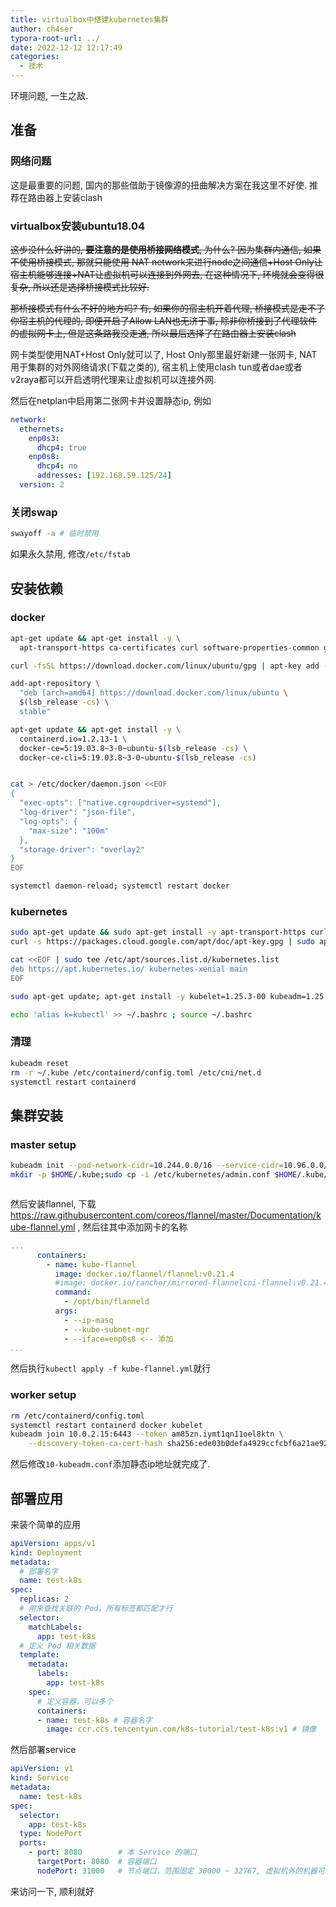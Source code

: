 ```yaml
---
title: virtualbox中搭建kubernetes集群
author: ch4ser
typora-root-url: ../
date: 2022-12-12 12:17:49
categories:
  - 技术
---
```


环境问题, 一生之敌.

<!--more-->

## 准备

### 网络问题

这是最重要的问题, 国内的那些借助于镜像源的扭曲解决方案在我这里不好使. 推荐在路由器上安装clash

### virtualbox安装ubuntu18.04

~~这步没什么好讲的, **要注意的是使用桥接网络模式**, 为什么? 因为集群内通信, 如果不使用桥接模式, 那就只能使用 NAT network来进行node之间通信+Host Only让宿主机能够连接+NAT让虚拟机可以连接到外网去, 在这种情况下, 环境就会变得很复杂, 所以还是选择桥接模式比较好.~~

~~那桥接模式有什么不好的地方吗? 有, 如果你的宿主机开着代理, 桥接模式是走不了你宿主机的代理的, 即便开启了Allow LAN也无济于事, 除非你桥接到了代理软件的虚拟网卡上, 但是这条路我没走通, 所以最后选择了在路由器上安装clash~~

网卡类型使用NAT+Host Only就可以了, Host Only那里最好新建一张网卡, NAT用于集群的对外网络请求(下载之类的), 宿主机上使用clash tun或者dae或者v2raya都可以开启透明代理来让虚拟机可以连接外网.

然后在netplan中启用第二张网卡并设置静态ip, 例如

```yaml
network:
  ethernets:
    enp0s3:
      dhcp4: true
    enp0s8:
      dhcp4: no
      addresses: [192.168.59.125/24]
  version: 2
```



### 关闭swap

```bash
swayoff -a # 临时禁用
```

如果永久禁用, 修改`/etc/fstab`

## 安装依赖

### docker

```bash
apt-get update && apt-get install -y \
  apt-transport-https ca-certificates curl software-properties-common gnupg2

curl -fsSL https://download.docker.com/linux/ubuntu/gpg | apt-key add -

add-apt-repository \
  "deb [arch=amd64] https://download.docker.com/linux/ubuntu \
  $(lsb_release -cs) \
  stable"

apt-get update && apt-get install -y \
  containerd.io=1.2.13-1 \
  docker-ce=5:19.03.8~3-0~ubuntu-$(lsb_release -cs) \
  docker-ce-cli=5:19.03.8~3-0~ubuntu-$(lsb_release -cs)


cat > /etc/docker/daemon.json <<EOF
{
  "exec-opts": ["native.cgroupdriver=systemd"],
  "log-driver": "json-file",
  "log-opts": {
    "max-size": "100m"
  },
  "storage-driver": "overlay2"
}
EOF

systemctl daemon-reload; systemctl restart docker

```

### kubernetes

```bash
sudo apt-get update && sudo apt-get install -y apt-transport-https curl
curl -s https://packages.cloud.google.com/apt/doc/apt-key.gpg | sudo apt-key add -

cat <<EOF | sudo tee /etc/apt/sources.list.d/kubernetes.list
deb https://apt.kubernetes.io/ kubernetes-xenial main
EOF

sudo apt-get update; apt-get install -y kubelet=1.25.3-00 kubeadm=1.25.3-00 kubectl=1.25.3-00; apt-mark hold kubelet kubeadm kubectl

echo 'alias k=kubectl' >> ~/.bashrc ; source ~/.bashrc

```

### 清理

```bash
kubeadm reset
rm -r ~/.kube /etc/containerd/config.toml /etc/cni/net.d
systemctl restart containerd
```

## 集群安装

### master setup

```bash
kubeadm init --pod-network-cidr=10.244.0.0/16 --service-cidr=10.96.0.0/12 --apiserver-advertise-address=192.168.59.126
mkdir -p $HOME/.kube;sudo cp -i /etc/kubernetes/admin.conf $HOME/.kube/config;sudo chown $(id -u):$(id -g) $HOME/.kube/config



```

然后安装flannel, 下载 https://raw.githubusercontent.com/coreos/flannel/master/Documentation/kube-flannel.yml , 然后往其中添加网卡的名称

```yaml
...      
      containers:
        - name: kube-flannel
          image: docker.io/flannel/flannel:v0.21.4
          #image: docker.io/rancher/mirrored-flannelcni-flannel:v0.21.4
          command:
            - /opt/bin/flanneld
          args:
            - --ip-masq
            - --kube-subnet-mgr
            - --iface=enp0s8 <-- 添加
...
```

然后执行`kubectl apply -f kube-flannel.yml`就行

### worker setup

```bash
rm /etc/containerd/config.toml
systemctl restart containerd docker kubelet
kubeadm join 10.0.2.15:6443 --token am85zn.iymt1qn11oel8ktn \
	--discovery-token-ca-cert-hash sha256:ede03b0defa4929ccfcbf6a21ae924cdd6947c5fe6a0090144c3ccea00475344
```

然后修改`10-kubeadm.conf`添加静态ip地址就完成了.

## 部署应用

来装个简单的应用

```yaml
apiVersion: apps/v1
kind: Deployment
metadata:
  # 部署名字
  name: test-k8s
spec:
  replicas: 2
  # 用来查找关联的 Pod，所有标签都匹配才行
  selector:
    matchLabels:
      app: test-k8s
  # 定义 Pod 相关数据
  template:
    metadata:
      labels:
        app: test-k8s
    spec:
      # 定义容器，可以多个
      containers:
      - name: test-k8s # 容器名字
        image: ccr.ccs.tencentyun.com/k8s-tutorial/test-k8s:v1 # 镜像
```

然后部署service

```yaml
apiVersion: v1
kind: Service
metadata:
  name: test-k8s
spec:
  selector:
    app: test-k8s
  type: NodePort
  ports:
    - port: 8080        # 本 Service 的端口
      targetPort: 8080  # 容器端口
      nodePort: 31000   # 节点端口，范围固定 30000 ~ 32767, 虚拟机外的机器可以通过该端口访问内部服务
```

来访问一下, 顺利就好
